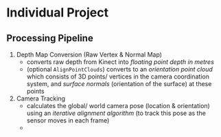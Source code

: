 # Individual Project

## Processing Pipeline

1. Depth Map Conversion (Raw Vertex & Normal Map)
    * converts raw depth from Kinect into _floating point depth in metres_
    * (optional ``AlignPointClouds``) converts to an _orientation point cloud_ which consists of 3D points/ vertices in the camera coordination system, and _surface normals_ (orientation of the surface) at these points
2. Camera Tracking
    * calculates the global/ world camera pose (location & orientation) using an _iterative alignment algorithm_ (to track this pose as the sensor moves in each frame)
    * 
